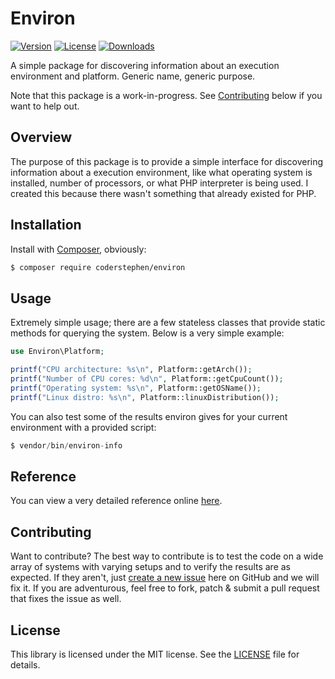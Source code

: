 # Environ
[![Version](https://img.shields.io/packagist/v/coderstephen/environ.svg)](https://packagist.org/packages/coderstephen/environ)
[![License](https://img.shields.io/packagist/l/coderstephen/environ.svg)](https://packagist.org/packages/coderstephen/environ)
[![Downloads](https://img.shields.io/packagist/dt/coderstephen/environ.svg)](https://packagist.org/packages/coderstephen/environ)

A simple package for discovering information about an execution environment and platform. Generic name, generic purpose.

Note that this package is a work-in-progress. See [Contributing](#contributing) below if you want to help out.

## Overview
The purpose of this package is to provide a simple interface for discovering information about a execution environment, like what operating system is installed, number of processors, or what PHP interpreter is being used. I created this because there wasn't something that already existed for PHP.

## Installation
Install with [Composer](http://getcomposer.org), obviously:

```sh
$ composer require coderstephen/environ
```

## Usage
Extremely simple usage; there are a few stateless classes that provide static methods for querying the system. Below is a very simple example:

```php
use Environ\Platform;

printf("CPU architecture: %s\n", Platform::getArch());
printf("Number of CPU cores: %d\n", Platform::getCpuCount());
printf("Operating system: %s\n", Platform::getOSName());
printf("Linux distro: %s\n", Platform::linuxDistribution());
```

You can also test some of the results environ gives for your current environment with a provided script:

```php
$ vendor/bin/environ-info
```

## Reference
You can view a very detailed reference online [here](http://coderstephen.github.io/environ/api).

## Contributing
Want to contribute? The best way to contribute is to test the code on a wide array of systems with varying setups and to verify the results are as expected. If they aren't, just [create a new issue](https://github.com/coderstephen/environ/issues/new) here on GitHub and we will fix it. If you are adventurous, feel free to fork, patch & submit a pull request that fixes the issue as well.

## License
This library is licensed under the MIT license. See the [LICENSE](LICENSE) file for details.
